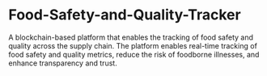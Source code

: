 # Food-Safety-and-Quality-Tracker
A blockchain-based platform that enables the tracking of food safety and quality across the supply chain. The platform enables real-time tracking of food safety and quality metrics, reduce the risk of foodborne illnesses, and enhance transparency and trust.
